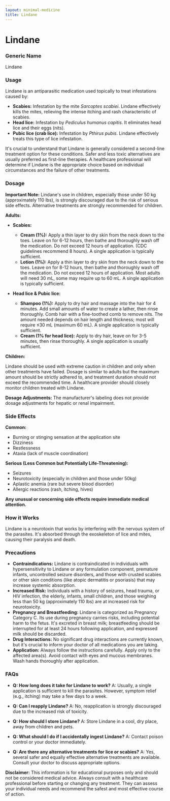 ```yaml
---
layout: minimal-medicine
title: Lindane
---
```


# Lindane
### Generic Name
Lindane

### Usage
Lindane is an antiparasitic medication used topically to treat infestations caused by:

*   **Scabies:**  Infestation by the mite *Sarcoptes scabiei*.  Lindane effectively kills the mites, relieving the intense itching and rash characteristic of scabies.
*   **Head lice:** Infestation by *Pediculus humanus capitis*.  It eliminates head lice and their eggs (nits).
*   **Pubic lice (crab lice):** Infestation by *Pthirus pubis*. Lindane effectively treats this type of lice infestation.

It's crucial to understand that Lindane is generally considered a second-line treatment option for these conditions.  Safer and less toxic alternatives are usually preferred as first-line therapies.  A healthcare professional will determine if Lindane is the appropriate choice based on individual circumstances and the failure of other treatments.

### Dosage

**Important Note:**  Lindane's use in children, especially those under 50 kg (approximately 110 lbs), is strongly discouraged due to the risk of serious side effects.  Alternative treatments are strongly recommended for children.

**Adults:**

*   **Scabies:**
    *   **Cream (1%):** Apply a thin layer to dry skin from the neck down to the toes. Leave on for 6-12 hours, then bathe and thoroughly wash off the medication.  Do not exceed 12 hours of application.  (CDC guidelines recommend 8 hours).  A single application is typically sufficient.
    *   **Lotion (1%):** Apply a thin layer to dry skin from the neck down to the toes. Leave on for 8-12 hours, then bathe and thoroughly wash off the medication. Do not exceed 12 hours of application.  Most adults will need 30 mL, some may require up to 60 mL. A single application is typically sufficient.

*   **Head lice & Pubic lice:**
    *   **Shampoo (1%):** Apply to dry hair and massage into the hair for 4 minutes. Add small amounts of water to create a lather, then rinse thoroughly.  Comb hair with a fine-toothed comb to remove nits. The amount needed depends on hair length and thickness; most will require ≤30 mL (maximum 60 mL). A single application is typically sufficient.
    *   **Cream (1% for head lice):** Apply to dry hair, leave on for 3-5 minutes, then rinse thoroughly. A single application is usually sufficient.


**Children:**

Lindane should be used with extreme caution in children and only when other treatments have failed.  Dosage is similar to adults but the maximum amount should be strictly adhered to, and treatment duration should not exceed the recommended time.  A healthcare provider should closely monitor children treated with Lindane.

**Dosage Adjustments:**  The manufacturer's labeling does not provide dosage adjustments for hepatic or renal impairment.

### Side Effects

**Common:**

*   Burning or stinging sensation at the application site
*   Dizziness
*   Restlessness
*   Ataxia (lack of muscle coordination)


**Serious (Less Common but Potentially Life-Threatening):**

*   Seizures
*   Neurotoxicity (especially in children and those under 50kg)
*   Aplastic anemia (rare but severe blood disorder)
*   Allergic reactions (rash, itching, hives)

**Any unusual or concerning side effects require immediate medical attention.**

### How it Works
Lindane is a neurotoxin that works by interfering with the nervous system of the parasites. It's absorbed through the exoskeleton of lice and mites, causing their paralysis and death.

### Precautions

*   **Contraindications:**  Lindane is contraindicated in individuals with hypersensitivity to Lindane or any formulation component, premature infants, uncontrolled seizure disorders, and those with crusted scabies or other skin conditions (like atopic dermatitis or psoriasis) that may increase systemic absorption.
*   **Increased Risk:**  Individuals with a history of seizures, head trauma, or HIV infection,  the elderly, infants, small children, and those weighing less than 50 kg (approximately 110 lbs) are at increased risk for neurotoxicity.
*   **Pregnancy and Breastfeeding:** Lindane is categorized as Pregnancy Category C. Its use during pregnancy carries risks, including potential harm to the fetus.  It's excreted in breast milk; breastfeeding should be interrupted for at least 24 hours following application, and expressed milk should be discarded.
*   **Drug Interactions:** No significant drug interactions are currently known, but it's crucial to inform your doctor of all medications you are taking.
*   **Application:** Always follow the instructions carefully. Apply only to the affected area(s). Avoid contact with eyes and mucous membranes. Wash hands thoroughly after application.

### FAQs

*   **Q: How long does it take for Lindane to work?** A:  Usually, a single application is sufficient to kill the parasites. However, symptom relief (e.g., itching) may take a few days to a week.

*   **Q: Can I reapply Lindane?** A: No, reapplication is strongly discouraged due to the increased risk of toxicity.

*   **Q: How should I store Lindane?** A: Store Lindane in a cool, dry place, away from children and pets.

*   **Q: What should I do if I accidentally ingest Lindane?** A:  Contact poison control or your doctor immediately.

*   **Q: Are there any alternative treatments for lice or scabies?** A: Yes, several safer and equally effective alternative treatments are available. Consult your doctor to discuss appropriate options.

**Disclaimer:** This information is for educational purposes only and should not be considered medical advice.  Always consult with a healthcare professional before starting or changing any treatment.  They can assess your individual needs and recommend the safest and most effective course of action.
